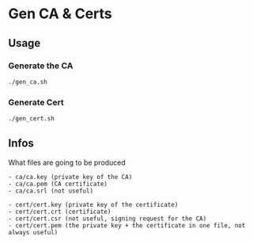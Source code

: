 # Gen CA & Certs

## Usage

### Generate the CA

```sh
./gen_ca.sh
```

### Generate Cert

```sh
./gen_cert.sh
```

## Infos

What files are going to be produced
```
- ca/ca.key (private key of the CA)
- ca/ca.pem (CA certificate)
- ca/ca.srl (not useful)

- cert/cert.key (private key of the certificate)
- cert/cert.crt (certificate)
- cert/cert.csr (not useful, signing request for the CA)
- cert/cert.pem (the private key + the certificate in one file, not always useful)
```

